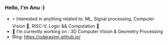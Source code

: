 ### Hello, I'm Anu :)

- ⚡ Interested in anything related to: ML, Signal processing, Computer Vision 🥽, RISC-V, Logic && Computation 🧮
- 🌱 I’m currently working on : 3D Computer Vision & Geometry Processing
- Blog: https://odarasimi.github.io/
